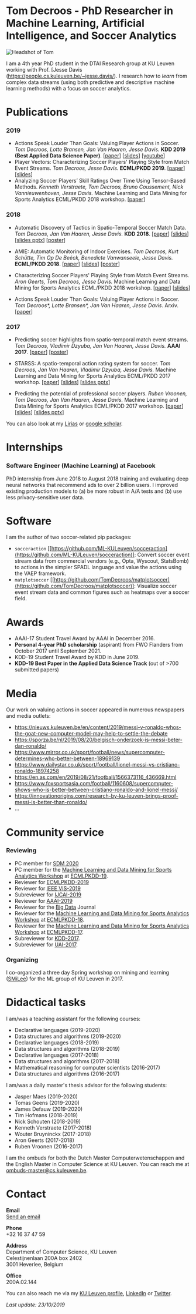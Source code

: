 # Tom Decroos - PhD Researcher in Machine Learning, Artificial Intelligence, and Soccer Analytics
![Headshot of Tom](headshot_tom_small.jpg)

I am a 4th year PhD student in the DTAI Research group at KU Leuven working with Prof. [Jesse Davis (https://people.cs.kuleuven.be/~jesse.davis/). I research how to _learn_ from complex data streams (using both predictive and descriptive machine learning methods) with a focus on soccer analytics.

# Publications

### 2019
- Actions Speak Louder Than Goals: Valuing Player Actions in Soccer. _Tom Decroos, Lotte Bransen, Jan Van Haaren, Jesse Davis._ **KDD 2019 (Best Applied Data Science  Paper)**. [[paper](reports/kdd19_tomd.pdf)] [[slides](reports/kdd2019_tomd_slides.pdf)] [[youtube](https://www.youtube.com/watch?v=S_WJwqfVNis])]
- Player Vectors: Characterizing Soccer Players' Playing Style from Match Event Streams. _Tom Decroos, Jesse Davis._ **ECML/PKDD 2019**. [[paper](reports/ecml19_tomd.pdf)] [[slides](reports/playing-style-wide-v2.pdf)]
- Analyzing Soccer Players’ Skill Ratings Over Time Using Tensor-Based Methods. _Kenneth Verstraete, Tom Decroos, Bruno Coussement, Nick Vannieuwenhoven, Jesse Davis._ Machine Learning and Data Mining for Sports Analytics ECML/PKDD 2018 workshop.
[[paper](reports/mlsa19-verstraete.pdf)]

### 2018

- Automatic Discovery of Tactics in Spatio-Temporal Soccer Match Data. _Tom Decroos, Jan Van Haaren, Jesse Davis._ **KDD 2018**.
[[paper](https://lirias.kuleuven.be/retrieve/510838)] [[slides](reports/tactics-wide-v2.pdf)] [[slides pptx](reports/tactics-wide-v2.pptx)] [[poster](reports/tactics-poster.pdf)]

- AMIE: Automatic Monitoring of Indoor Exercises. _Tom Decroos, Kurt Schütte, Tim Op De Beéck, Benedicte Vanwanseele, Jesse Davis._ **ECML/PKDD 2018**.
[[paper](https://lirias.kuleuven.be/retrieve/514399)] [[slides](reports/amie-v3.pptx)] [[poster](reports/amie-poster.pdf)]

- Characterizing Soccer Players' Playing Style from Match Event Streams. _Aron Geerts, Tom Decroos, Jesse Davis._ Machine Learning and Data Mining for Sports Analytics ECML/PKDD 2018 workshop.
[[paper](https://lirias.kuleuven.be/retrieve/517045)] [[slides](reports/player-vectors-v2.pptx)]

- Actions Speak Louder Than Goals: Valuing Player Actions in Soccer. _Tom Decroos\*, Lotte Bransen\*, Jan Van Haaren, Jesse Davis_. Arxiv.
[[paper](https://arxiv.org/pdf/1802.07127.pdf)]

### 2017

- Predicting soccer highlights from spatio-temporal match event streams. _Tom Decroos, Vladimir Dzyuba, Jan Van Haaren, Jesse Davis._ **AAAI 2017**.
[[paper](https://lirias.kuleuven.be/retrieve/415729)] [[poster](reports/AAAI17poster.pdf)]

- STARSS: A spatio-temporal action rating system for soccer. _Tom Decroos, Jan Van Haaren, Vladimir Dzyuba, Jesse Davis._ Machine Learning and Data Mining for Sports Analytics ECML/PKDD 2017 workshop. [[paper](https://lirias.kuleuven.be/retrieve/465691)]
[[slides](reports/STARSS.pdf)] [[slides pptx](reports/STARSS.pptx)]

- Predicting the potential of professional soccer players. _Ruben Vroonen, Tom Decroos, Jan Van Haaren, Jesse Davis._ Machine Learning and Data Mining for Sports Analytics ECML/PKDD 2017 workshop. [[paper](https://lirias.kuleuven.be/retrieve/465703)]
[[slides](reports/APROPOS.pdf)] [[slides pptx](reports/APROPOS.pptx)]

You can also look at my [Lirias](https://lirias.kuleuven.be/cv?u=U0085417) or [google scholar](https://scholar.google.be/citations?user=qjT9xpQAAAAJ&hl=en).


# Internships
### Software Engineer (Machine Learning) at Facebook
PhD internship from June 2018 to August 2018 training and evaluating deep neural networks that recommend ads to over 2 billion users. I improved existing production models to (a) be more robust in A/A tests and (b) use less privacy-sensitive user data.

# Software
I am the author of two soccer-related pip packages:
- `socceraction` [[https://github.com/ML-KULeuven/socceraction](https://github.com/ML-KULeuven/socceraction)]: Convert soccer event stream data from commercial vendors (e.g., Opta, Wyscout, StatsBomb) to actions in the simpler SPADL language and value the actions using the VAEP framework.
- `matplotsoccer` [[https://github.com/TomDecroos/matplotsoccer](https://github.com/TomDecroos/matplotsoccer)]: Visualize soccer event stream data and common figures such as heatmaps over a soccer field.

# Awards
* AAAI-17 Student Travel Award by AAAI in December 2016.
* **Personal 4-year PhD scholarship** (aspirant) from FWO Flanders from October 2017 until September 2021.
* KDD-19 Student Travel Award by KDD in June 2019.
* **KDD-19 Best Paper in the Applied Data Science Track** (out of >700 submitted papers)

# Media
Our work on valuing actions in soccer appeared in numerous newspapers and media outlets:
- https://nieuws.kuleuven.be/en/content/2019/messi-v-ronaldo-whos-the-goat-new-computer-model-may-help-to-settle-the-debate
- https://sporza.be/nl/2019/08/20/belgisch-onderzoek-is-messi-beter-dan-ronaldo/
- https://www.mirror.co.uk/sport/football/news/supercomputer-determines-who-better-between-18969139
- https://www.dailystar.co.uk/sport/football/lionel-messi-vs-cristiano-ronaldo-18974258
- https://en.as.com/en/2019/08/21/football/1566373116_436669.html
- https://www.foxsportsasia.com/football/1160608/supercomputer-shows-who-is-better-between-cristiano-ronaldo-and-lionel-messi/
- https://innovationorigins.com/research-by-ku-leuven-brings-proof-messi-is-better-than-ronaldo/
- ...

# Community service

### Reviewing
- PC member for [SDM 2020](https://www.siam.org/conferences/cm/conference/sdm20)
- PC member for the [Machine Learning and Data Mining for Sports Analytics Workshop](https://dtai.cs.kuleuven.be/events/MLSA19) at [ECMLPKDD-19](http://ecmlpkdd2019.org/).
- Reviewer for [ECMLPKDD-2019](http://www.ecmlpkdd2019.org/) 
- Reviewer for [IEEE VIS-2019](http://ieeevis.org/year/2019/welcome)
- Subreviewer for [IJCAI-2019](https://ijcai19.org/)
- Reviewer for [AAAI-2019](https://aaai.org/Conferences/AAAI-19/)
- Reviewer for the [Big Data](https://home.liebertpub.com/publications/big-data/611/overview) Journal
- Reviewer for the [Machine Learning and Data Mining for Sports Analytics Workshop](https://dtai.cs.kuleuven.be/events/MLSA18) at [ECMLPKDD-18](http://ecmlpkdd2018.org/).
- Reviewer for the [Machine Learning and Data Mining for Sports Analytics Workshop](https://dtai.cs.kuleuven.be/events/MLSA17) at [ECMLPKDD-17](http://ecmlpkdd2019.org/).
- Subreviewer for [KDD-2017](http://www.kdd.org/kdd2017/).
- Subreviewer for [UAI-2017](http://auai.org/uai2017/index.php).

### Organizing
I co-organized a three day Spring workshop on mining and learning ([SMiLee](https://dtai.cs.kuleuven.be/smilee/)) for the ML group of KU Leuven in 2017.

# Didactical tasks
I am/was a teaching assistant for the following courses:
- Declarative languages (2019-2020)
- Data structures and algorithms (2019-2020)
- Declarative languages (2018-2019)
- Data structures and algorithms (2018-2019)
- Declarative languages (2017-2018)
- Data structures and algorithms (2017-2018)
- Mathematical reasoning for computer scientists (2016-2017)
- Data structures and algorithms (2016-2017)
    
I am/was a daily master's thesis advisor for the following students:
- Jasper Maes (2019-2020)
- Tomas Geens (2019-2020)
- James Defauw (2019-2020)
- Tim Hofmans (2018-2019)
- Nick Schouten (2018-2019)
- Kenneth Verstraete (2017-2018)
- Wouter Bruyninckx (2017-2018)
- Aron Geerts (2017-2018)
- Ruben Vroonen (2016-2017)

I am the ombuds for both the Dutch Master Computerwetenschappen and the English Master in Computer Science at KU Leuven. You can reach me at ombuds-master@cs.kuleuven.be.

# Contact
**Email**  
[Send an email](https://people.cs.kuleuven.be/cgi-bin/e-post.pl?epost=Tom.Decroos)  

**Phone**  
+32 16 37 47 59  

**Address**  
Department of Computer Science, KU Leuven  
Celestijnenlaan 200A box 2402  
3001 Heverlee, Belgium  

**Office**  
200A.02.144

You can also reach me via my [KU Leuven profile](https://www.kuleuven.be/wieiswie/en/person/00085417), [LinkedIn](https://www.linkedin.com/in/tom-decroos-97488980/) or [Twitter](https://twitter.com/TomDecroos).

_Last update: 23/10/2019_
